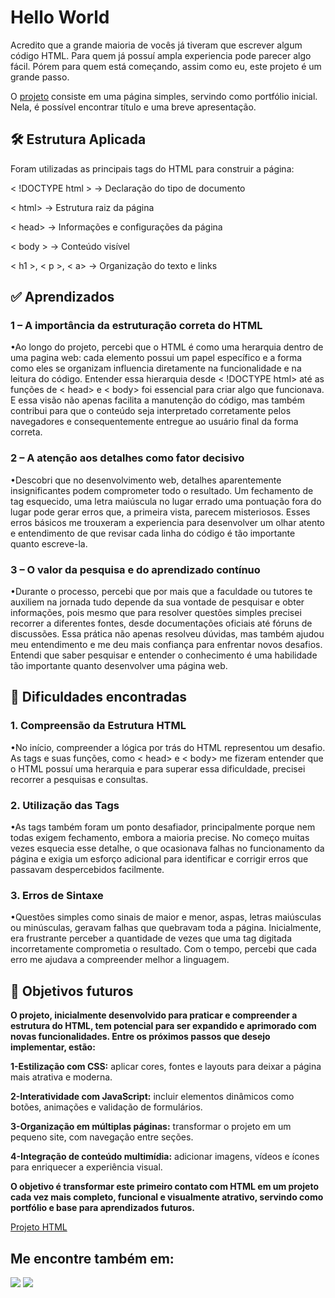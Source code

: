 # Hello World ##

Acredito que a grande maioria de vocês já tiveram que escrever algum código HTML. Para quem já possuí ampla experiencia pode parecer algo fácil. Pórem para quem está começando, assim como eu, este projeto é um grande passo. 


O [projeto](https://leticiaferraz00.github.io/O-primeiro-passo/) consiste em uma página simples, servindo como portfólio inicial. Nela, é possível encontrar título e uma breve apresentação.


## 🛠️ Estrutura Aplicada ##

Foram utilizadas as principais tags do HTML para construir a página:

< !DOCTYPE html > → Declaração do tipo de documento

< html> → Estrutura raiz da página

< head> → Informações e configurações da página

< body > → Conteúdo visível

< h1 >, < p >, < a> → Organização do texto e links



## ✅ Aprendizados ##

### 1 – A importância da estruturação correta do HTML ###

•Ao longo do projeto, percebi que o HTML é como uma herarquia dentro de uma pagina web: cada elemento possui um papel específico e a forma como eles se organizam influencia diretamente na funcionalidade e na leitura do código. 
Entender essa hierarquia desde < !DOCTYPE html> até as funções de < head> e < body>  foi essencial para criar algo que funcionava. E essa visão não apenas facilita a manutenção do código, mas também contribui para que o conteúdo seja interpretado corretamente pelos navegadores e consequentemente entregue ao usuário final da forma correta.

### 2 – A atenção aos detalhes como fator decisivo ###

•Descobri que no desenvolvimento web, detalhes aparentemente insignificantes podem comprometer todo o resultado. Um fechamento de tag esquecido, uma letra maiúscula no lugar errado uma pontuação fora do lugar pode gerar erros que, a primeira vista, parecem misteriosos. Esses erros básicos me trouxeram a experiencia para desenvolver um olhar atento e entendimento de que revisar cada linha do código é tão importante quanto escreve-la.

### 3 – O valor da pesquisa e do aprendizado contínuo ###

•Durante o processo, percebi que por mais que a faculdade ou tutores te auxiliem na jornada tudo depende da sua vontade de pesquisar e obter informações, pois mesmo que para resolver questões simples precisei recorrer a diferentes fontes, desde documentações oficiais até fóruns de discussões. Essa prática não apenas resolveu dúvidas, mas também ajudou meu entendimento e me deu mais confiança para enfrentar novos desafios. Entendi que saber pesquisar e entender o conhecimento é uma habilidade tão importante quanto desenvolver uma página web.



## 🚧 Dificuldades encontradas ##

### 1. Compreensão da Estrutura HTML ###

•No início, compreender a lógica por trás do HTML representou um desafio. As tags e suas funções, como < head> e < body> me fizeram entender que o HTML possuí uma herarquia e para superar essa dificuldade, precisei recorrer a pesquisas e consultas.

### 2. Utilização das Tags ###

•As tags também foram um ponto desafiador, principalmente porque nem todas exigem fechamento, embora a maioria precise. No começo muitas vezes esquecia esse detalhe, o que ocasionava falhas no funcionamento da página e exigia um esforço adicional para identificar e corrigir erros que passavam despercebidos facilmente.

### 3. Erros de Sintaxe ###

•Questões simples como sinais de maior e menor, aspas, letras maiúsculas ou minúsculas, geravam falhas que quebravam toda a página. Inicialmente, era frustrante perceber a quantidade de vezes que uma tag digitada incorretamente comprometia o resultado. Com o tempo, percebi que cada erro me ajudava a compreender melhor a linguagem.


## 🎯 Objetivos futuros ##

**O projeto, inicialmente desenvolvido para praticar e compreender a estrutura do HTML, tem potencial para ser expandido e aprimorado com novas funcionalidades. Entre os próximos passos que desejo implementar, estão:**



**1-Estilização com CSS:** aplicar cores, fontes e layouts para deixar a página mais atrativa e moderna.

**2-Interatividade com JavaScript:** incluir elementos dinâmicos como botões, animações e validação de formulários.

**3-Organização em múltiplas páginas:** transformar o projeto em um pequeno site, com navegação entre seções.

**4-Integração de conteúdo multimídia:** adicionar imagens, vídeos e ícones para enriquecer a experiência visual.



**O objetivo é transformar este primeiro contato com HTML em um projeto cada vez mais completo, funcional e visualmente atrativo, servindo como portfólio e base para aprendizados futuros.**


[Projeto HTML](https://leticiaferraz00.github.io/O-primeiro-passo/)



## Me encontre também em: ##

<a href="https://www.linkedin.com/in/leticia-ferraz-66936737a/" ><img src="https://img.shields.io/badge/linkedin-%230077B5.svg?style=for-the-badge&logo=linkedin&logoColor=white" /></a>
  <a href="https://github.com/LeticiaFerraz00" ><img src="https://img.shields.io/badge/github-%23121011.svg?style=for-the-badge&logo=github&logoColor=white" /></a>
  
